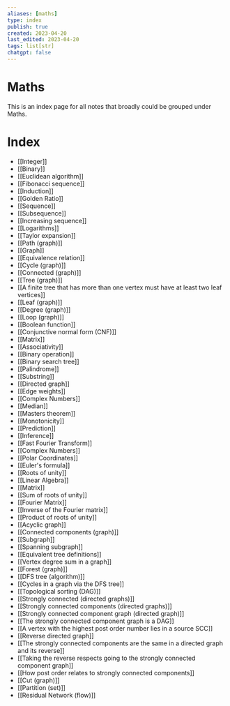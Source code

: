 ```yaml
---
aliases: [maths]
type: index
publish: true
created: 2023-04-20
last_edited: 2023-04-20
tags: list[str]
chatgpt: false
---
```

# Maths
This is an index page for all notes that broadly could be grouped under Maths.
# Index
- [[Integer]]
- [[Binary]]
- [[Euclidean algorithm]]
- [[Fibonacci sequence]]
- [[Induction]]
- [[Golden Ratio]]
- [[Sequence]]
- [[Subsequence]]
- [[Increasing sequence]]
- [[Logarithms]]
- [[Taylor expansion]]
- [[Path (graph)]]
- [[Graph]]
- [[Equivalence relation]]
- [[Cycle (graph)]]
- [[Connected (graph)]]
- [[Tree (graph)]]
- [[A finite tree that has more than one vertex must have at least two leaf vertices]]
- [[Leaf (graph)]]
- [[Degree (graph)]]
- [[Loop (graph)]]
- [[Boolean function]]
- [[Conjunctive normal form (CNF)]]
- [[Matrix]]
- [[Associativity]]
- [[Binary operation]]
- [[Binary search tree]]
- [[Palindrome]]
- [[Substring]]
- [[Directed graph]]
- [[Edge weights]]
- [[Complex Numbers]]
- [[Median]]
- [[Masters theorem]]
- [[Monotonicity]]
- [[Prediction]]
- [[Inference]]
- [[Fast Fourier Transform]]
- [[Complex Numbers]]
- [[Polar Coordinates]]
- [[Euler's formula]]
- [[Roots of unity]]
- [[Linear Algebra]]
- [[Matrix]]
- [[Sum of roots of unity]]
- [[Fourier Matrix]]
- [[Inverse of the Fourier matrix]]
- [[Product of roots of unity]]
- [[Acyclic graph]]
- [[Connected components (graph)]]
- [[Subgraph]]
- [[Spanning subgraph]]
- [[Equivalent tree definitions]]
- [[Vertex degree sum in a graph]]
- [[Forest (graph)]]
- [[DFS tree (algorithm)]]
- [[Cycles in a graph via the DFS tree]]
- [[Topological sorting (DAG)]]
- [[Strongly connected (directed graphs)]]
- [[Strongly connected components (directed graphs)]]
- [[Strongly connected component graph (directed graph)]]
- [[The strongly connected component graph is a DAG]]
- [[A vertex with the highest post order number lies in a source SCC]]
- [[Reverse directed graph]]
- [[The strongly connected components are the same in a directed graph and its reverse]]
- [[Taking the reverse respects going to the strongly connected component graph]]
- [[How post order relates to strongly connected components]]
- [[Cut (graph)]]
- [[Partition (set)]]
- [[Residual Network (flow)]]